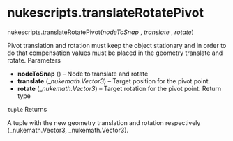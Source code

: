 # nukescripts.translateRotatePivot
nukescripts.translateRotatePivot(_nodeToSnap_ , _translate_ , _rotate_)

Pivot translation and rotation must keep the object stationary and in order to do that compensation values must be placed in the geometry translate and rotate.
Parameters

  * **nodeToSnap** () – Node to translate and rotate
  * **translate** (__nukemath.Vector3_) – Target position for the pivot point.
  * **rotate** (__nukemath.Vector3_) – Target rotation for the pivot point.
Return type

`tuple`
Returns

A tuple with the new geometry translation and rotation respectively (_nukemath.Vector3, _nukemath.Vector3).